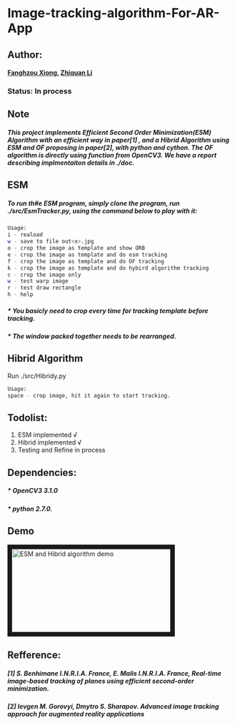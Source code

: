 # Image-tracking-algorithm-For-AR-App

## Author:
#### [Fanghzou Xiong](https://github.com/matthewxfz),  [Zhiquan Li](http://github.com/lzq100123)  

### Status: In process  


## Note
##### This project implements Efficient Second Order Minimization(ESM) Algorithm with an efficient way in paper[1] , and a Hibrid Algorithm using ESM and OF proposing in paper[2], with python and cython. The OF algorithm is directly using function from OpenCV3. We have a report describing implmentaiton details in ./doc.

## ESM
##### To run th#e ESM program, simply clone the program, run ./src/EsmTracker.py, using the command below to play with it:
```bash
Usage:  
i - reaload  
w - save to file out<x>.jpg  
o - crop the image as template and show ORB  
e - crop the image as template and do esm tracking  
f - crop the image as template and do OF tracking   
k - crop the image as template and do hybird algorithm tracking  
c - crop the image only  
w - test warp image  
r - test draw rectangle   
h - help  
```
  
##### * You basicly need to crop every time for tracking template before tracking.
##### * The window packed together needs to be rearranged.

## Hibrid Algorithm
Run ./src/Hibridy.py
```bash
Usage:
space - crop image, hit it again to start tracking.
```

## Todolist:
1. ESM implemented √  
2. Hibrid implemented √  
3. Testing and Refine in process


## Dependencies: 
##### * OpenCV3 3.1.0  
##### * python 2.7.0.

## Demo
<a href="https://youtu.be/k-OKT9mJxOA" target="_blank"><img src="https://00e9e64bac987e1aa0971205ff348b7a7f98dbc0eb4a57f984-apidata.googleusercontent.com/download/storage/v1/b/cs522image/o/youtube.png?qk=AD5uMEvDcQLScvXYvHR7ui8mjoiROVIQ9nph4qbrNQLPHlcXMPrrY1KVQsI6pwBchBiw83O8VhRHdnxbkzosVgOugEScYyKxRXgoPe9p4e5k3vWPoU-0PhaPbdkT9IKh_mSgH3xizjZ3TWbFJmv8_azvjrcq6MLNwlUb7HfFa2azmm4vBxD7jSRRWRCsVfBX04zMBsHHzf7x83glyxt-v7AN3nJ4W5J_BjubRr4z40xGLXeyMeQ-dqQ-X3pbLSPh43dLzdj0lPKjGYhMgLBwEERQSNJjmJhulrmhIPdB-fNL3QM48J0mlGjKm0zvSyR7wt16KBi_pcXpxbWLXRMj1bKT39oBL2xdNjm_u5rNVkp-9yJfc7ZjuL1CT6qhhNIiYw7Fx_1ZOnKsizN3mRRk9QrR506fVVFY16hV9aI8xgEOzhhGxW6miLkSSSUwXedMtnJkI7Cx-t7S8ijrIiT0QEQ3yPLNJqIgkrsE5qt9GEH1EVFmbuu6TYWbWnXUGLMBZkiw_PLzEdLryiKOg0I_3n903-5xtJiS8YpD_h2zAJWezw_N8ZkY_qRG2kFLnsHoq8QwR6mCSBJaAEBX_mrt_Q7P5shSbwiQJNQ8n4VzfYeiB6YA35ysgTmA46E4N44VW_9IkL8TeQ0oivnv1_0jN3l3sOvr6zMx15alJIzQSWJ1WxZYd2D3TxZONbIrTzg8L3gLt_nKkuHx0bIXgNYUAZ8CNOVnAg9rn-x159fexhpkfyhQMBDyrac" 
alt="ESM and Hibrid algorithm demo" width="355" height="186" border="10" /></a>


## Refference:
##### [1] S. Benhimane I.N.R.I.A. France, E. Malis I.N.R.I.A. France, Real-time image-based tracking of planes using efficient second-order minimization.

##### [2] Ievgen M. Gorovyi, Dmytro S. Sharapov. Advanced image tracking approach for augmented reality applications

